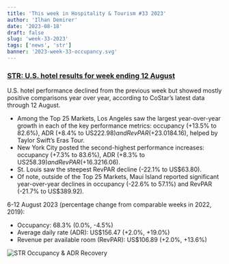 ```yaml
---
title: 'This week in Hospitality & Tourism #33 2023'
author: 'Ilhan Demirer'
date: '2023-08-18'
draft: false
slug: 'week-33-2023'
tags: ['news', 'str']
banner: '2023-week-33-occupancy.svg'
---
```


### [STR: U.S. hotel results for week ending 12 August](https://str.com/press-release/us-hotel-results-week-ending-12-august)

U.S. hotel performance declined from the previous week but showed mostly positive comparisons year over year, according to CoStar’s latest data through 12 August.

- Among the Top 25 Markets, Los Angeles saw the largest year-over-year growth in each of the key performance metrics: occupancy (+13.5% to 82.6%), ADR (+8.4% to US$222.98) and RevPAR (+23.0% to US$184.16), helped by Taylor Swift’s Eras Tour.
- New York City posted the second-highest performance increases: occupancy (+7.3% to 83.6%), ADR (+8.3% to US$258.39) and RevPAR (+16.3% to US$216.06).
- St. Louis saw the steepest RevPAR decline (-22.1% to US$63.80).
- Of note, outside of the Top 25 Markets, Maui Island reported significant year-over-year declines in occupancy (-22.6% to 57.1%) and RevPAR (-21.7% to US$389.92).

6-12 August 2023 (percentage change from comparable weeks in 2022, 2019):

- Occupancy: 68.3% (0.0%, -4.5%)
- Average daily rate (ADR): US$156.47 (+2.0%, +19.0%)
- Revenue per available room (RevPAR): US$106.89 (+2.0%, +13.6%)

![STR Occupancy & ADR Recovery](/images/blogimages/2023-week-33-occupancy.svg)

